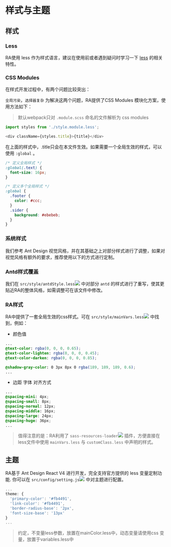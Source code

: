 # 样式与主题

## 样式

### Less

RA使用 less 作为样式语言，建议在使用前或者遇到疑问时学习一下 [less](http://lesscss.cn/) 的相关特性。

### CSS Modules

在样式开发过程中，有两个问题比较突出：

`全局污染`，`选择器复杂` 为解决这两个问题，RA提供了CSS Modules 模块化方案，使用方法如下：

> 默认webpack只对 `.module.scss` 命名的文件解析为 css modules

```javascript
import styles from './style.module.less';

<div className={styles.title}>{title}</div>
```

在上面的样式中，.title只会在本文件生效。如果需要一个全局生效的样式，可以使用 `:global` 。

```css
/* 定义全局样式 */
:global(.text) {
  font-size: 16px;
}

/* 定义多个全局样式 */
:global {
  .footer {
    color: #ccc;
  }
  .sider {
    background: #ebebeb;
  }
}
```

### 系统样式

我们参考 Ant Design 视觉风格，并在其基础之上对部分样式进行了调整，如果对视觉风格有额外的要求，推荐使用以下的方式进行定制。

### Antd样式覆盖

我们在 `src/style/antdStyle.less`[![](/media/link.svg)](https://github.com/EzioReturner/RATurbo-react-admin/blob/master/src/style/antdStyle.scss) 中对部分 `antd` 的样式进行了重写，使其更贴近RA的整体风格，如需调整可在该文件中修改。

### RA样式

RA中提供了一套全局生效的css样式。可在 `src/style/mainVars.less`[![](/media/link.svg)](https://github.com/EzioReturner/RATurbo-react-admin/blob/master/src/style/color.scss) 中找到，例如：

- 颜色值

```css
...
@text-color: rgba(0, 0, 0, 0.65);
@text-color-lighten: rgba(0, 0, 0, 0.45);
@text-color-darken: rgba(0, 0, 0, 0.85);

@shadow-gray-color: 0 3px 8px 0 rgba(189, 189, 189, 0.6);
...
```

- 边距 字体 对齐方式

```css
...
@spacing-mini: 4px;
@spacing-small: 8px;
@spacing-normal: 12px;
@spacing-middle: 16px;
@spacing-large: 24px;
@spacing-huge: 36px;
...
```

> 值得注意的是：RA利用了 `sass-resources-loader`[![](/media/link.svg)](https://github.com/shakacode/sass-resources-loader) 插件，方便直接在less文件中使用 `mainVars.less` 与 `customClass.less` 中声明的样式。

## 主题

RA基于 Ant Design React V4 进行开发，完全支持官方提供的 less 变量定制功能. 你可以在 `src/config/setting.js`[![](/media/link.svg)](https://github.com/EzioReturner/RATurbo-react-admin/blob/master/src/config/setting.js) 中对主题进行配置。

```javascript
...
theme: {
  'primary-color': '#fb4491',
  'link-color': '#fb4491',
  'border-radius-base': '2px',
  'font-size-base': '13px'
}
...
```

> 约定，不变量less参数，放置在mainColor.less中，动态变量请使用css 变量，放置于variables.less中
